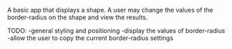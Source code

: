 A basic app that displays a shape.
A user may change the values of the border-radius on the shape and view the results.

TODO:
-general styling and positioning
-display the values of border-radius
-allow the user to copy the current border-radius settings
